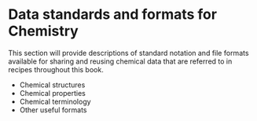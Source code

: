 # Data standards and formats for Chemistry

This section will provide descriptions of standard notation and file formats available for sharing and reusing chemical data that are referred to in recipes throughout this book. 

* Chemical structures
* Chemical properties
* Chemical terminology 
* Other useful formats 
